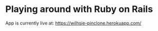 # Playing around with Ruby on Rails

App is currently live at: https://wilhsie-pinclone.herokuapp.com/
